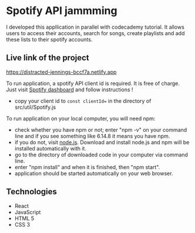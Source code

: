 # Spotify API jammming
I developed this appllication in parallel with codecademy tutorial. It allows users to access their accounts, search for songs, create playlists and add these lists to their spotify accounts.

## Live link of the project
https://distracted-jennings-bccf7a.netlify.app

To run application, a spotify API client id is required. It is free of charge. Just visit [Spotify dashboard](https://developer.spotify.com/dashboard/) and follow instructions !
+ copy your client id to `const clientId=` in the directory of src/util/Spotify.js

To run application on your local computer, you will need npm:
+ check whether you have npm or not; enter "npm -v" on your command line and if you see something like 6.14.8 it means you have npm.
+ if you do not, visit [node.js](https://nodejs.org/tr/download/). Download and install node.js and npm will be installed automatically with it.
+ go to the directory of downloaded code in your computer via command line.
+ enter "npm install" and when it is finished, then "npm start".
+ application should be started automatically on your web browser.

## Technologies
* React
* JavaScript
* HTML 5
* CSS 3
